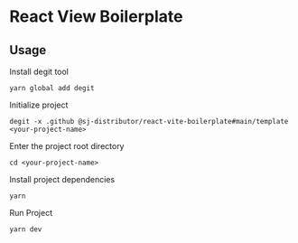 # React View Boilerplate

## Usage

Install degit tool

```
yarn global add degit
```

Initialize project

```
degit -x .github @sj-distributor/react-vite-boilerplate#main/template <your-project-name>
```

Enter the project root directory

```
cd <your-project-name>
```

Install project dependencies

```
yarn
```

Run Project

```
yarn dev
```